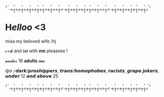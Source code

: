 ⸉ˋ‿̩͙‿̩̩̥͙̽‿̩͙‿̩̥̩‿̩̩̥͙̽‿̩͙‿̩̥̩‿̩̩̥͙̽‿̩͙‿̩̥̩‿̩̩̥͙̽‿̩̥̩‿̩̩̥͙̽‿̩͙‿̩̥̩‿̩̩̥͙̽‿̩͙‿̩͙‿̩̩̥͙̽‿̩͙ˏ‿̩̥̩‿̩̩̥͙̽‿̩͙‿̩̥̩‿̩̩̥͙̽‿̩͙‿̩̥̩‿̩̩̥͙̽‿̩̥̩‿̩̩̥͙̽‿̩͙‿̩̥̩‿̩̩̥͙̽‿̩͙‿̩͙‿̩̩̥͙̽‿̩͙ˏ‿̩̥̩‿̩̩̥͙̽‿̩͙‿̩̥̩‿̩̩̥͙̽‿̩͙‿̩̥̩‿̩̩̥͙̽‿̩̥̩‿̩̩̥͙̽‿̩͙‿̩̥̩‿̩̩̥͙̽‿̩͙ˊ⸊
# H*elloo* <3

misa my beloved wife /hj


𝓬+𝓱  and  𝖎𝖓𝖙  with  **me** *p*leaasee !

𝓾𝓷𝓭𝓮𝓻 16 **adults** 𝓲𝔀𝓬

ɖռɨ : ̷𝙙𝙖𝙧𝙠/𝙥𝙧𝙤𝙨𝙝𝙞𝙥𝙥𝙚𝙧𝙨, 𝙩𝙧𝙖𝙣𝙨/𝙝𝙤𝙢𝙤𝙥𝙝𝙤𝙗𝙚𝙨, 𝙧𝙖𝙘𝙞𝙨𝙩𝙨, 𝙜𝙧𝙖𝙥𝙚 𝙟𝙤𝙠𝙚𝙧𝙨, 𝙪𝙣𝙙𝙚𝙧 12 𝙖𝙣𝙙 𝙖𝙗𝙤𝙫𝙚 25


⸉ˋ‿̩͙‿̩̩̥͙̽‿̩͙‿̩̥̩‿̩̩̥͙̽‿̩͙‿̩̥̩‿̩̩̥͙̽‿̩͙‿̩̥̩‿̩̩̥͙̽‿̩̥̩‿̩̩̥͙̽‿̩͙‿̩̥̩‿̩̩̥͙̽‿̩͙‿̩͙‿̩̩̥͙̽‿̩͙ˏ‿̩̥̩‿̩̩̥͙̽‿̩͙‿̩̥̩‿̩̩̥͙̽‿̩͙‿̩̥̩‿̩̩̥͙̽‿̩̥̩‿̩̩̥͙̽‿̩͙‿̩̥̩‿̩̩̥͙̽‿̩͙‿̩͙‿̩̩̥͙̽‿̩͙ˏ‿̩̥̩‿̩̩̥͙̽‿̩͙‿̩̥̩‿̩̩̥͙̽‿̩͙‿̩̥̩‿̩̩̥͙̽‿̩̥̩‿̩̩̥͙̽‿̩͙‿̩̥̩‿̩̩̥͙̽‿̩͙ˊ⸊


